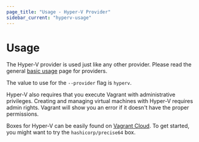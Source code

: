 ```yaml
---
page_title: "Usage - Hyper-V Provider"
sidebar_current: "hyperv-usage"
---
```


# Usage

The Hyper-V provider is used just like any other provider. Please
read the general [basic usage](/v2/providers/basic_usage.html) page for
providers.

The value to use for the `--provider` flag is `hyperv`.

Hyper-V also requires that you execute Vagrant with administrative
privileges. Creating and managing virtual machines with Hyper-V requires
admin rights. Vagrant will show you an error if it doesn't have the proper
permissions.

Boxes for Hyper-V can be easily found on
[Vagrant Cloud](http://www.vagrantcloud.com). To get started, you might
want to try the `hashicorp/precise64` box.
